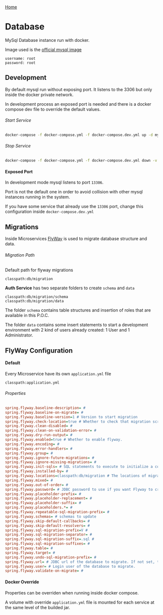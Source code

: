 [Home](../../README.md)

# Database

MySql Database instance run with docker.

Image used is the [official mysql image](https://hub.docker.com/_/mysql/)

```
username: root
password: root
```

## Development

By default mysql run without exposing port. It listens to the 3306 but only inside the docker private network.

In development process an exposed port is needed and there is a docker compose dev file to override the default values.

###### Start Service

```bash
docker-compose -f docker-compose.yml -f docker-compose.dev.yml up -d mysql
```

###### Stop Service

```bash
docker-compose -f docker-compose.yml -f docker-compose.dev.yml down -v
```

#### Exposed Port

In development mode mysql listens to port `13306`.

Port is not the default one in order to avoid collision with other mysql instances running in the system.

If you have some service that already use the `13306` port, change this configuration inside `docker-compose.dev.yml`

## Migrations

Inside Microservices [FlyWay](https://flywaydb.org/) is used to migrate database structure and data.

###### Migration Path

Default path for flyway migrations

```
classpath:db/migration
```

**Auth Service** has two separate folders to create `schema` and `data`

```
classpath:db/migration/schema
classpath:db/migration/data
```

The folder `schema` contains table structures and insertion of roles that are available in this P.O.C.

The folder `data` contains some insert statements to start a development environment with 2 kind of users already created: 1 User and 1 Administrator.

## FlyWay Configuration

#### Default

Every Microservice have its own `application.yml` file

```
classpath:application.yml
```

###### Properties

```ini
spring.flyway.baseline-description= #
spring.flyway.baseline-on-migrate= #
spring.flyway.baseline-version=1 # Version to start migration
spring.flyway.check-location=true # Whether to check that migration scripts location exists.
spring.flyway.clean-disabled= #
spring.flyway.clean-on-validation-error= #
spring.flyway.dry-run-output= #
spring.flyway.enabled=true # Whether to enable flyway.
spring.flyway.encoding= #
spring.flyway.error-handlers= #
spring.flyway.group= #
spring.flyway.ignore-future-migrations= #
spring.flyway.ignore-missing-migrations= #
spring.flyway.init-sqls= # SQL statements to execute to initialize a connection immediately after obtaining it.
spring.flyway.installed-by= #
spring.flyway.locations=classpath:db/migration # The locations of migrations scripts.
spring.flyway.mixed= #
spring.flyway.out-of-order= #
spring.flyway.password= # JDBC password to use if you want Flyway to create its own DataSource.
spring.flyway.placeholder-prefix= #
spring.flyway.placeholder-replacement= #
spring.flyway.placeholder-suffix= #
spring.flyway.placeholders.*= #
spring.flyway.repeatable-sql-migration-prefix= #
spring.flyway.schemas= # schemas to update
spring.flyway.skip-default-callbacks= #
spring.flyway.skip-default-resolvers= #
spring.flyway.sql-migration-prefix=V #
spring.flyway.sql-migration-separator= #
spring.flyway.sql-migration-suffix=.sql #
spring.flyway.sql-migration-suffixes= #
spring.flyway.table= #
spring.flyway.target= #
spring.flyway.undo-sql-migration-prefix= #
spring.flyway.url= # JDBC url of the database to migrate. If not set, the primary configured data source is used.
spring.flyway.user= # Login user of the database to migrate.
spring.flyway.validate-on-migrate= #
```

#### Docker Override

Properties can be overriden when running inside docker compose.

A volume with override `application.yml` file is mounted for each service at the same level of the builded jar.